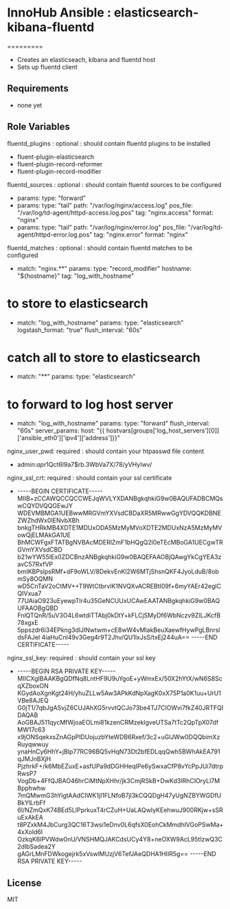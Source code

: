 # InnoHub Ansible : elasticsearch-kibana-fluentd
=========

* Creates an elasticseach, kibana and fluentd host
* Sets up fluentd client

Requirements
------------

* none yet

Role Variables
--------------

fluentd_plugins : optional : should contain fluentd plugins to be installed

- fluent-plugin-elasticsearch
- fluent-plugin-record-reformer
- fluent-plugin-record-modifier

fluentd_sources : optional : should contain fluentd sources to be configured
- params:
    type: "forward"
- params:
    type: "tail"
    path: "/var/log/nginx/access.log"
    pos_file: "/var/log/td-agent/httpd-access.log.pos"
    tag: "nginx.access"
    format: "nginx"
- params:
    type: "tail"
    path: "/var/log/nginx/error.log"
    pos_file: "/var/log/td-agent/httpd-error.log.pos"
    tag: "nginx.error"
    format: "nginx"

fluentd_matches : optional : should contain fluentd matches to be configured
- match: "nginx.**"
  params:
    type: "record_modifier"
    hostname: "${hostname}"
    tag: "log_with_hostname"
# to store to elasticsearch
- match: "log_with_hostname"
  params:
    type: "elasticsearch"
    logstash_format: "true"
    flush_interval: "60s"
# catch all to store to elasticsearch
- match: "**"
  params:
    type: "elasticsearch"
# to forward to log host server
- match: "log_with_hostname"
  params:
    type: "forward"
    flush_interval: "60s"
  server_params:
    host: "{{ hostvars[groups['log_host_servers'][0]]['ansible_eth0']['ipv4']['address']}}"


nginx_user_pwd: required : should contain your htpasswd file content
  - admin:$apr1$Qct6l9a7$rb.3WbVa7X/78/yVHyIwv/

nginx_ssl_crt: required : should contain your ssl certificate
  - -----BEGIN CERTIFICATE-----
    MIIB+zCCAWQCCQCCWEJqWVLYXDANBgkqhkiG9w0BAQUFADBCMQswCQYDVQQGEwJY
    WDEVMBMGA1UEBwwMRGVmYXVsdCBDaXR5MRwwGgYDVQQKDBNEZWZhdWx0IENvbXBh
    bnkgTHRkMB4XDTE1MDUxODA5MzMyMVoXDTE2MDUxNzA5MzMyMVowQjELMAkGA1UE
    BhMCWFgxFTATBgNVBAcMDERlZmF1bHQgQ2l0eTEcMBoGA1UECgwTRGVmYXVsdCBD
    b21wYW55IEx0ZDCBnzANBgkqhkiG9w0BAQEFAAOBjQAwgYkCgYEA3zavC57RxfVP
    bmIKBPslpsRMf+dF9oWLV/8DekvEnKl2W6MTjShsnQKF4JyoLduB/8obmSy8OQMN
    wD5CnTaV2oCtMV++T9WtCtbrvlK1NVQXvACREBtI09f+6myYAEr42eglCQIVxua7
    77UAiaO923uEyewpTlr4u35GeNCUUxUCAwEAATANBgkqhkiG9w0BAQUFAAOBgQBD
    FnlQTQnR/5uV3O4L6wtdiTTAbj0kDtY+kFLCjSMyDf6WbNczv9ZILJKcfB78xgxE
    5ppszdr6i34EPkng3dlJINwtwm+cE8wW4vMIakBeuXaewfHywPgLBnrsldsFAJeI
    4iaHuCnl49v3Geg4r9T2Jhv/QU1lxJsS/txEj244uA==
    -----END CERTIFICATE-----

nginx_ssl_key: required : should contain your ssl key
  - -----BEGIN RSA PRIVATE KEY-----
    MIICXgIBAAKBgQDfNq8LntHF9U9uYgoE+yWmxEx/50X2hYtX/wN6S8ScqXZboxON
    KGydAoXgnKgt24H/yhuZLLw5Aw3APkKdNpXagK0xX75P1a0K1uu+UrU1VBe8AJEQ
    G0jT1/7qbJgASvjZ6CUJAhXG5rvvtQCJo73be4TJ7ClOWvi7fkZ40JRTFQIDAQAB
    AoGBAJ511qycMfWjoaEOLmi81kzenCRMzeklgveUTSa7tTc2QpTpX07dfMW17c63
    x9jONSqekxsZnAGpPlDUojuzbYteWDB6Rxef/3c2+uGlJWw0DQQbimXzRuyqwwuy
    ynaHnCy6HhY+jBIp77RC96BQ5vHqN73Dt2bfEDLqqQwh5BWhAkEA791qJMJnBXjH
    PjzhrkF+/k6MbEZuxE+asfUPa9dDGHHeqIPe6ySwxaCfP8vYcPpJUi7dtrpRwsP7
    VogDb+4FfQJBAO46hrCiMtNpXHhr/jk3CmjRSkB+DwKd3IRhCIOryLl7MBpphwhw
    7mQMwmG3hYigtAAdCIWK1jI1FLNfoB7jl3kCQQDgH47yUgNZBYWGDfUBkYlLrbFf
    6l/NZmQxK74BEd5LlPprkuxT4rCZuH+UaLAQwIyKEehwuJ900RKjw+sSRuExAkEA
    t8PZxkM4JbCurg3QC16T3wsi1eDnv0L6qfsX0EohCkMmdhlVGoPSwMa+4xXoId6l
    OzkqK6lPVWdw0nU/VNSHMQJAKCdsUCy4Y8+neOXW9AcL95tlzwQ3C2dlbSadea2Y
    gAGrLMnFDWkogejrk5xVswlMUzjV6TefJAeQDHA1HIIR5g==
    -----END RSA PRIVATE KEY-----

License
-------

MIT

